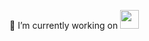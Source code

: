
🔭 I’m currently working on 
<img src="https://icons-for-free.com/iconfiles/png/512/icon++html+icon-1320194800994962643.png" width="30" height="30">
